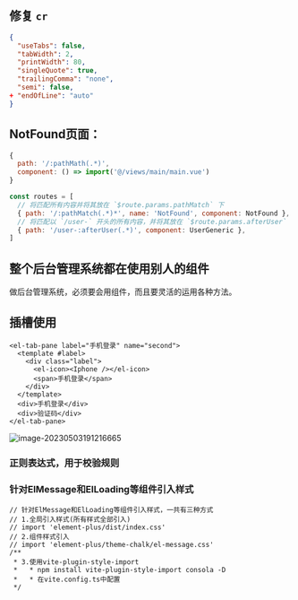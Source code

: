 ## 修复 `cr`

```json
{
  "useTabs": false,
  "tabWidth": 2,
  "printWidth": 80,
  "singleQuote": true,
  "trailingComma": "none",
  "semi": false,
+ "endOfLine": "auto"
}
```

## NotFound页面：

```js
{
  path: '/:pathMath(.*)',
  component: () => import('@/views/main/main.vue')
}
```

```js
const routes = [
  // 将匹配所有内容并将其放在 `$route.params.pathMatch` 下
  { path: '/:pathMatch(.*)*', name: 'NotFound', component: NotFound },
  // 将匹配以 `/user-` 开头的所有内容，并将其放在 `$route.params.afterUser` 下
  { path: '/user-:afterUser(.*)', component: UserGeneric },
]
```

## 整个后台管理系统都在使用别人的组件

做后台管理系统，必须要会用组件，而且要灵活的运用各种方法。

## 插槽使用

```vue
<el-tab-pane label="手机登录" name="second">
  <template #label>
    <div class="label">
      <el-icon><Iphone /></el-icon>
      <span>手机登录</span>
    </div>
  </template>
  <div>手机登录</div>
  <div>验证码</div>
</el-tab-pane>
```

![image-20230503191216665](E:\coder\09_OneNote\image\image-20230503191216665.png)

### 正则表达式，用于校验规则

### 针对ElMessage和ElLoading等组件引入样式

```
// 针对ElMessage和ElLoading等组件引入样式，一共有三种方式
// 1.全局引入样式(所有样式全部引入)
// import 'element-plus/dist/index.css'
// 2.组件样式引入
// import 'element-plus/theme-chalk/el-message.css'
/**
 * 3.使用vite-plugin-style-import
 *   * npm install vite-plugin-style-import consola -D
 *   * 在vite.config.ts中配置
 */
```

